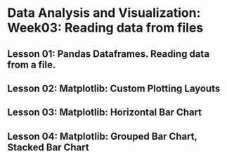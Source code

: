 # Data Analysis and Visualization: Week03: Reading data from files

## Lesson 01: Pandas Dataframes. Reading data from a file.

## Lesson 02: Matplotlib: Custom Plotting Layouts

## Lesson 03: Matplotlib: Horizontal Bar Chart

## Lesson 04: Matplotlib: Grouped Bar Chart, Stacked Bar Chart
